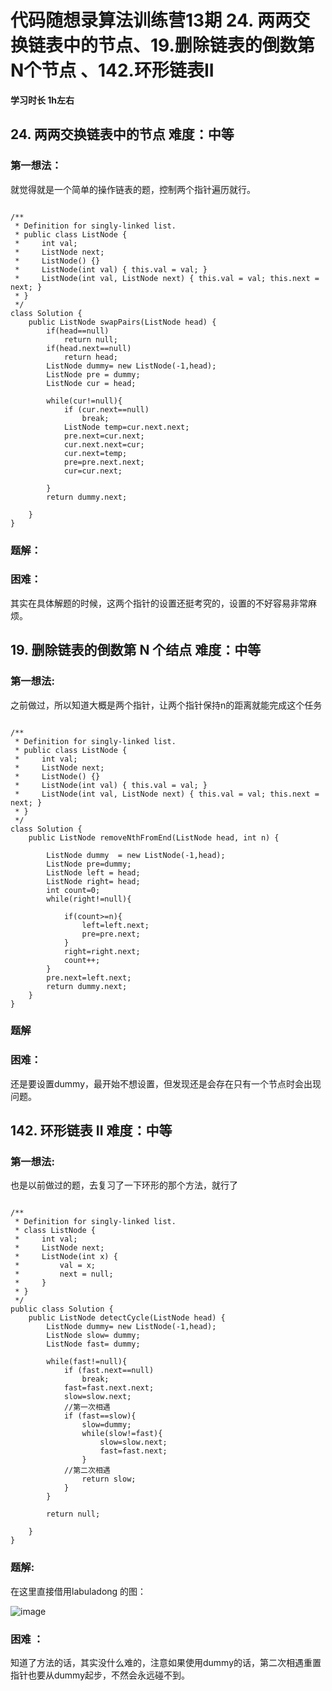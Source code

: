 # 代码随想录算法训练营13期  24. 两两交换链表中的节点、19.删除链表的倒数第N个节点 、142.环形链表II



 **学习时长 1h左右**
 
## 24. 两两交换链表中的节点 难度：中等


### 第一想法：

就觉得就是一个简单的操作链表的题，控制两个指针遍历就行。

~~~

/**
 * Definition for singly-linked list.
 * public class ListNode {
 *     int val;
 *     ListNode next;
 *     ListNode() {}
 *     ListNode(int val) { this.val = val; }
 *     ListNode(int val, ListNode next) { this.val = val; this.next = next; }
 * }
 */
class Solution {
    public ListNode swapPairs(ListNode head) {
        if(head==null)
            return null;
        if(head.next==null)
            return head;
        ListNode dummy= new ListNode(-1,head);
        ListNode pre = dummy;
        ListNode cur = head;

        while(cur!=null){
            if (cur.next==null)
                break;
            ListNode temp=cur.next.next;
            pre.next=cur.next;
            cur.next.next=cur;
            cur.next=temp;
            pre=pre.next.next;
            cur=cur.next;

        }
        return dummy.next;

    }
}

~~~

### 题解：


### 困难：

其实在具体解题的时候，这两个指针的设置还挺考究的，设置的不好容易非常麻烦。


## 19. 删除链表的倒数第 N 个结点 难度：中等


### 第一想法:

之前做过，所以知道大概是两个指针，让两个指针保持n的距离就能完成这个任务

~~~

/**
 * Definition for singly-linked list.
 * public class ListNode {
 *     int val;
 *     ListNode next;
 *     ListNode() {}
 *     ListNode(int val) { this.val = val; }
 *     ListNode(int val, ListNode next) { this.val = val; this.next = next; }
 * }
 */
class Solution {
    public ListNode removeNthFromEnd(ListNode head, int n) {
        
        ListNode dummy  = new ListNode(-1,head);
        ListNode pre=dummy;
        ListNode left = head;
        ListNode right= head;
        int count=0;
        while(right!=null){
            
            if(count>=n){
                left=left.next;
                pre=pre.next;
            }
            right=right.next;
            count++;
        }
        pre.next=left.next;
        return dummy.next;
    }
}
~~~


### 题解

### 困难：

还是要设置dummy，最开始不想设置，但发现还是会存在只有一个节点时会出现问题。




## 142. 环形链表 II 难度：中等


### 第一想法:

也是以前做过的题，去复习了一下环形的那个方法，就行了
~~~

/**
 * Definition for singly-linked list.
 * class ListNode {
 *     int val;
 *     ListNode next;
 *     ListNode(int x) {
 *         val = x;
 *         next = null;
 *     }
 * }
 */
public class Solution {
    public ListNode detectCycle(ListNode head) {
        ListNode dummy= new ListNode(-1,head);
        ListNode slow= dummy;
        ListNode fast= dummy;

        while(fast!=null){
            if (fast.next==null)
                break;
            fast=fast.next.next;
            slow=slow.next;
            //第一次相遇
            if (fast==slow){
                slow=dummy;
                while(slow!=fast){
                    slow=slow.next;
                    fast=fast.next;
                }
            //第二次相遇
                return slow;
            }
        }

        return null;

    }
}

~~~

### 题解:

在这里直接借用labuladong 的图：

![image](https://user-images.githubusercontent.com/131168940/233798282-d78c9a2a-a44f-47fa-899f-ac51049f8fcd.png)


### 困难 ：
知道了方法的话，其实没什么难的，注意如果使用dummy的话，第二次相遇重置指针也要从dummy起步，不然会永远碰不到。
